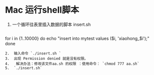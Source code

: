 # Mac 运行shell脚本

1. 一个循环往表里插入数据的脚本 insert.sh

	```
for i in {1..10000}
do
        echo "insert into mytest values ($i, 'xiaohong_$i');"
done
```
2.  输入命令 `./insert.sh `
3.  出现 Permission denied 就是没有权限。
4. 	 解决办法：修改该文件aa.sh 的权限 ：使用命令： `chmod 777 aa.sh`
5.  `./insert.sh`
